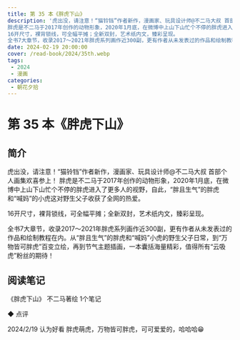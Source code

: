 ```yaml
---
title: 第 35 本《胖虎下山》
description: '虎出没，请注意！“猫铃铛”作者新作，漫画家、玩具设计师@不二马大叔 首部个人画集欢喜参上！
胖虎是不二马于2017年创作的动物形象，2020年1月底，在微博中上山下山忙个不停的胖虎进入了更多人的视野，自此，“胖且生气”的胖虎和“喊妈”的小虎这对野生父子收获了全网的热爱。
16开尺寸，裸背锁线，可全幅平摊；全新双封，艺术纸内文，臻彩呈现。
全书7大章节，收录2017～2021年胖虎系列画作近300副，更有作者从未发表过的作品和绘制教程在内。从“胖且生气”的胖虎和“喊妈”小虎的野生父子日常，到“万物皆可胖虎”百变立绘，再到节气主题插画，一本囊括海量精彩，值得所有“云吸虎”粉丝的期待！'
date: 2024-02-19 20:00:00
cover: /read-book/2024/35th.webp
tags:
 - 2024
 - 漫画
categories:
 - 朝花夕拾
---
```

# 第 35 本《胖虎下山》

## 简介
虎出没，请注意！“猫铃铛”作者新作，漫画家、玩具设计师@不二马大叔 首部个人画集欢喜参上！
胖虎是不二马于2017年创作的动物形象，2020年1月底，在微博中上山下山忙个不停的胖虎进入了更多人的视野，自此，“胖且生气”的胖虎和“喊妈”的小虎这对野生父子收获了全网的热爱。

16开尺寸，裸背锁线，可全幅平摊；全新双封，艺术纸内文，臻彩呈现。

全书7大章节，收录2017～2021年胖虎系列画作近300副，更有作者从未发表过的作品和绘制教程在内。从“胖且生气”的胖虎和“喊妈”小虎的野生父子日常，到“万物皆可胖虎”百变立绘，再到节气主题插画，一本囊括海量精彩，值得所有“云吸虎”粉丝的期待！

## 阅读笔记
《胖虎下山》
不二马著绘
1个笔记

◆  点评

2024/2/19 认为好看
胖虎萌虎，万物皆可胖虎，可可爱爱的，哈哈哈😁
